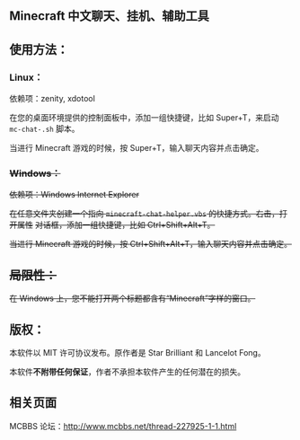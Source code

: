 

Minecraft 中文聊天、挂机、辅助工具
----

## 使用方法：

### Linux：

依赖项：zenity, xdotool

在您的桌面环境提供的控制面板中，添加一组快捷键，比如 Super+T，来启动
`mc-chat-.sh` 脚本。

当进行 Minecraft 游戏的时候，按 Super+T，输入聊天内容并点击确定。

### ~~Windows：~~

~~依赖项：Windows Internet Explorer~~

~~在任意文件夹创建一个指向 `minecraft-chat-helper.vbs` 的快捷方式。右击，打开属性~~
~~对话框，添加一组快捷键，比如 Ctrl+Shift+Alt+T。~~

~~当进行 Minecraft 游戏的时候，按 Ctrl+Shift+Alt+T，输入聊天内容并点击确定。~~

## ~~局限性：~~

~~在 Windows 上，您不能打开两个标题都含有“Minecraft”字样的窗口。~~

## 版权：

本软件以 MIT 许可协议发布。原作者是 Star Brilliant 和 Lancelot Fong。

本软件**不附带任何保证**，作者不承担本软件产生的任何潜在的损失。

## 相关页面

MCBBS 论坛：<http://www.mcbbs.net/thread-227925-1-1.html>
